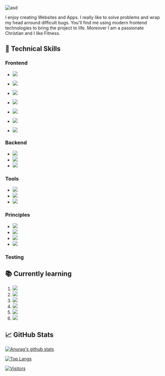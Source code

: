 ![asd](https://user-images.githubusercontent.com/45995648/148986147-8f6fc7d1-410a-401c-9ca9-df7ed7552486.png)

I enjoy creating Websites and Apps. I really like to solve problems and wrap my head arround difficult bugs. You'll find me using modern frontend technologies to bring the project to life. Moreover I am a passionate Christian and I like Fitness.

## 💼 Technical Skills

### Frontend

- ![](https://img.shields.io/badge/Style-HTML5-informational?style=flat&logo=HTML5&color=E34F26)
- ![](https://img.shields.io/badge/Style-CSS3-informational?style=flat&logo=CSS3&color=1572B6)
- ![](https://img.shields.io/badge/Style-SASS-informational?style=flat&logo=SASS&color=cc6598)
- ![](https://img.shields.io/badge/Style-Bootstrap-informational?style=flat&logo=Bootstrap&color=7952B3)

- ![](https://img.shields.io/badge/Code-JavaScript-informational?style=flat&logo=JavaScript&color=F7DF1E)
- ![](https://img.shields.io/badge/Code-React-informational?style=flat&logo=react&color=61DAFB)
- ![](https://img.shields.io/badge/Code-Swift-informational?style=flat&logo=Swift&color=ef5238)


### Backend

- ![](https://img.shields.io/badge/Code-Node.js-informational?style=flat&logo=Nodejs&color=82bb01)
- ![](https://img.shields.io/badge/Code-Express.js-informational?style=flat&logo=Express&color=333)
- ![](https://img.shields.io/badge/Database-MongoDB-informational?style=flat&logo=MongoDB&color=47a248)


### Tools

- ![](https://img.shields.io/badge/Tools-GitHub-informational?style=flat&logo=GitHub&color=181717)
- ![](https://img.shields.io/badge/Tools-NPM-informational?style=flat&logo=NPM&color=CB3837)
- ![](https://img.shields.io/badge/Tools-Netlify-informational?style=flat&logo=netlify&color=00C7B7)

### Principles 

- ![](https://img.shields.io/badge/Principles-OOP-informational?style=flat&logo=OOP&color=333)
- ![](https://img.shields.io/badge/Principles-DRY-informational?style=flat&logo=DRY&color=333)
- ![](https://img.shields.io/badge/Principles-ResponsiveDesign-informational?style=flat&logo=DRY&color=333)
- ![](https://img.shields.io/badge/Principles-MobileFirstDesign-informational?style=flat&logo=DRY&color=333)

### Testing



## 📚 Currently learning 

1. ![](https://img.shields.io/badge/Testing-Jasmine-informational?style=flat&logo=Jasmine&color=8b4182)
2. ![](https://img.shields.io/badge/Tools-Git-informational?style=flat&logo=Git&color=F05032)
3. ![](https://img.shields.io/badge/Principles-Clean-Code-informational?style=flat&logo=CleanCode&color=333)
4. ![](https://img.shields.io/badge/Principles-Scrum-informational?style=flat&logo=Scrum&color=333)
5. ![](https://img.shields.io/badge/Code-ReactNative-informational?style=flat&logo=React-native&color=06BCEE)
6.  ![](https://img.shields.io/badge/Code-ReactRedux-informational?style=flat&logo=Redux&color=7850B7)

## 📈 GitHub Stats 

[![Anurag's github stats](https://github-readme-stats.vercel.app/api?username=maxschneidercodes)](https://github.com/maxschneidercodes)

[![Top Langs](https://github-readme-stats.vercel.app/api/top-langs/?username=maxschneidercodes&layout=compact)](https://github.com/maxschneidercodes)

[![Visitors](https://visitor-badge.glitch.me/badge?page_id=maxschneidercodes.maxschneidercodes)](https://maxschneidercodes.netlify.app/)
